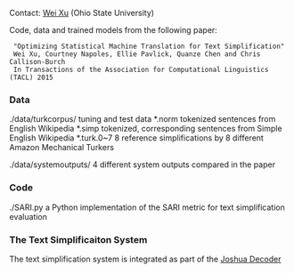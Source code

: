 Contact: [Wei Xu](web.cse.ohio-state.edu/~weixu/) (Ohio State University)


Code, data and trained models from the following paper:

     "Optimizing Statistical Machine Translation for Text Simplification"
     Wei Xu, Courtney Napoles, Ellie Pavlick, Quanze Chen and Chris Callison-Burch
     In Transactions of the Association for Computational Linguistics (TACL) 2015

### Data 
./data/turkcorpus/     tuning and test data 
    *.norm       tokenized sentences from English Wikipedia
    *.simp       tokenized, corresponding sentences from Simple English Wikipedia
    *.turk.0~7   8 reference simplifications by 8 different Amazon Mechanical Turkers 
    
./data/systemoutputs/  4 different system outputs compared in the paper

### Code 
./SARI.py   a Python implementation of the SARI metric for text simplification evaluation


### The Text Simplificaiton System 
The text simplification system is integrated as part of the [Joshua Decoder](http://joshua.incubator.apache.org/)
